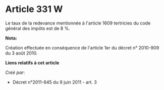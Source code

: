 # Article 331 W

Le taux de la redevance mentionnée à l'article 1609 tertricies du code général des impôts est de 8 %.

**Nota:**

Création effectuée en conséquence de l'article 1er du décret n° 2010-909 du 3 août 2010.

**Liens relatifs à cet article**

_Créé par_:

  - Décret n°2011-645 du 9 juin 2011 - art. 3
